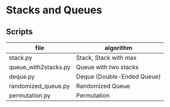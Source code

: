 # Stacks and Queues

## Scripts
|file|algorithm|
|---|---|
|stack.py|Stack, Stack with max|
|queue_with2stacks.py|Queue with two stacks|
|deque.py|Deque (Double-Ended Queue)|
|randomized_queue.py|Randomized Queue|
|permutation.py|Permutation|

